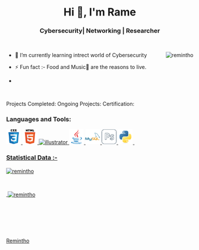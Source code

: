 <h1 align="center">Hi 👋, I'm Rame</h1>
<h3 align="center">Cybersecurity| Networking | Researcher  </h3>

<br>

<p><img align="right" src="https://github.com/remintho/remintho/blob/main/animation_500_kxa883sd.gif" alt="remintho" /></p>


- 🌱 I’m currently learning intrect world of Cybersecurity 

- ⚡ Fun fact :- Food and Music🎵 are the reasons to live.
- 
<br>


Projects Completed:
Ongoing Projects:
Certification:

<h3 align="left">Languages and Tools:</h3>
<p align="left"> <a href="https://developer.android.com" target="_blank" rel="noreferrer"> <img
     <img
      src="https://raw.githubusercontent.com/devicons/devicon/master/icons/css3/css3-original-wordmark.svg" alt="css3"
      width="40" height="40" /> </a> <a href="https://www.w3.org/html/" target="_blank" rel="noreferrer"> <img
      src="https://raw.githubusercontent.com/devicons/devicon/master/icons/html5/html5-original-wordmark.svg"
      alt="html5" width="40" height="40" /> </a> <a href="https://www.adobe.com/in/products/illustrator.html"
    target="_blank" rel="noreferrer"> <img
      src="https://www.vectorlogo.zone/logos/adobe_illustrator/adobe_illustrator-icon.svg" alt="illustrator" width="40"
      height="40" /> </a> <a href="https://www.java.com" target="_blank" rel="noreferrer"> <img
      src="https://raw.githubusercontent.com/devicons/devicon/master/icons/java/java-original.svg" alt="java" width="40"
      height="40" /> </a> <a href="https://developer.mozilla.org/en-US/docs/Web/JavaScript" target="_blank"
    rel="noreferrer"> <img
      src="https://raw.githubusercontent.com/devicons/devicon/master/icons/mysql/mysql-original-wordmark.svg"
      alt="mysql" width="40" height="40" /> </a> </a> <a href="https://nodejs.org" target="_blank" rel="noreferrer"> <img
     <img
      src="https://raw.githubusercontent.com/devicons/devicon/master/icons/photoshop/photoshop-line.svg" alt="photoshop"
      width="40" height="40" /> </a> <a href="https://www.python.org" target="_blank" rel="noreferrer"> <img
      src="https://raw.githubusercontent.com/devicons/devicon/master/icons/python/python-original.svg" alt="python"
      width="40" height="40" /> </a> <a href="https://reactjs.org/" target="_blank" rel="noreferrer"> <img
      

<br>

<h3>Statistical Data :-</h3>
<p><img align="center"
    src="https://github-readme-stats.vercel.app/api/top-langs?username=remintho&show_icons=true&locale=en&bg_color=0d1117&text_color=ffffff&layout=compact"
    alt="remintho" 
    bg_color=#808080/></p>

<br>

<p>&nbsp;<img align="center" src="https://github-readme-stats.vercel.app/api?username=remintho&show_icons=true&locale=en&bg_color=0d1117&text_color=ffffff&repo=convoychat"
    alt="remintho" /></p>

<br>

<p><img align="center" src="https://github-readme-streak-stats.herokuapp.com/?user=remintho&theme=dark&background=0d1117&date_format=M%20j%5B%2C%20Y%5D" alt="" /></reminthop>
      
<p align="left"> <a href="https://twitter.com/" target="blank"><img
      src="https://img.shields.io/twitter/follow/?logo=twitter&style=for-the-badge" alt="" /></a> </p>

[Remintho](https://github.com/remintho)
